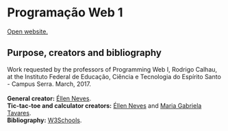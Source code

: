 # Programação Web 1
[Open website.](https://eosn.github.io/Programming-Web-1/html/)

## Purpose, creators and bibliography
Work requested by the professors of Programming Web I, Rodrigo Calhau, at the Instituto Federal de Educação, Ciência e Tecnologia do Espírito Santo - Campus Serra. March, 2017.</br>
</br>
<b>General creator:</b> [Éllen Neves](https://github.com/Eosn).</br>
<b>Tic-tac-toe and calculator creators:</b> [Éllen Neves](https://github.com/Eosn) and [Maria Gabriela Tavares](https://github.com/mabist).</br>
<b>Bibliography:</b> [W3Schools](https://www.w3schools.com/).
